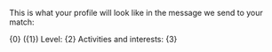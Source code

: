 This is what your profile will look like in the message we send to your match:  

{0} \({1}\)
Level: {2}
Activities and interests: {3}